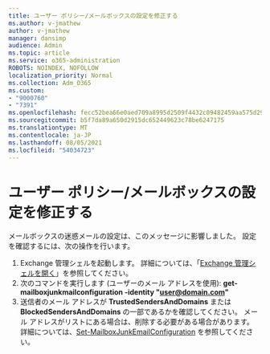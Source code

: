 ```yaml
---
title: ユーザー ポリシー/メールボックスの設定を修正する
ms.author: v-jmathew
author: v-jmathew
manager: dansimp
audience: Admin
ms.topic: article
ms.service: o365-administration
ROBOTS: NOINDEX, NOFOLLOW
localization_priority: Normal
ms.collection: Adm_O365
ms.custom:
- "9000760"
- "7391"
ms.openlocfilehash: fecc52bea66e0aed709a8995d2509f4432c09482459aa575d29e4c7551375211
ms.sourcegitcommit: b5f7da89a650d2915dc652449623c78be6247175
ms.translationtype: MT
ms.contentlocale: ja-JP
ms.lasthandoff: 08/05/2021
ms.locfileid: "54034723"
---
```

# <a name="fix-user-policymailbox-settings"></a>ユーザー ポリシー/メールボックスの設定を修正する

メールボックスの迷惑メールの設定は、このメッセージに影響しました。 設定を確認するには、次の操作を行います。

1. Exchange 管理シェルを起動します。 詳細については、「[Exchange 管理シェルを開く](https://go.microsoft.com/fwlink/?linkid=2101432)」を参照してください。
2. 次のコマンドを実行します (ユーザーのメール アドレスを使用):  **get-mailboxjunkmailconfiguration -identity "user@domain.com"**
3. 送信者のメール アドレスが **TrustedSendersAndDomains** または **BlockedSendersAndDomains** の一部であるかを確認してください。 メール アドレスがリストにある場合は、削除する必要がある場合があります。 詳細については、[Set-MailboxJunkEmailConfiguration](https://go.microsoft.com/fwlink/?linkid=2101047) を参照してください。
